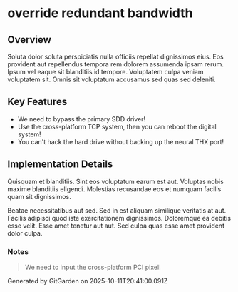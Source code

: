 # override redundant bandwidth

## Overview
Soluta dolor soluta perspiciatis nulla officiis repellat dignissimos eius. Eos provident aut repellendus tempora rem dolorem assumenda ipsam rerum. Ipsum vel eaque sit blanditiis id tempore. Voluptatem culpa veniam voluptatem sit. Omnis sit voluptatum accusamus sed quas sed deleniti.

## Key Features
- We need to bypass the primary SDD driver!
- Use the cross-platform TCP system, then you can reboot the digital system!
- You can't hack the hard drive without backing up the neural THX port!

## Implementation Details
Quisquam et blanditiis. Sint eos voluptatum earum est aut. Voluptas nobis maxime blanditiis eligendi. Molestias recusandae eos et numquam facilis quam sit dignissimos.
 Beatae necessitatibus aut sed. Sed in est aliquam similique veritatis at aut. Facilis adipisci quod iste exercitationem dignissimos. Doloremque ea debitis esse velit. Esse amet tenetur aut aut. Sed culpa quas esse amet provident dolor culpa.

### Notes
> We need to input the cross-platform PCI pixel!

Generated by GitGarden on 2025-10-11T20:41:00.091Z